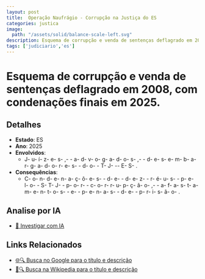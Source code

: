 ```yaml
---
layout: post
title:  Operação Naufrágio - Corrupção na Justiça do ES
categories: justica
image:
  path: "/assets/solid/balance-scale-left.svg"
description: Esquema de corrupção e venda de sentenças deflagrado em 2008✧  com condenações finais em 2025.Juízes✧  advogados✧  desembargadores do TJ-ES.
tags: ['judiciario','es']
---
```


# Esquema de corrupção e venda de sentenças deflagrado em 2008, com condenações finais em 2025.

## Detalhes
- **Estado**: ES
- **Ano**: 2025
- **Envolvidos**:
  - J- u- í- z- e- s- ,-  - a- d- v- o- g- a- d- o- s- ,-  - d- e- s- e- m- b- a- r- g- a- d- o- r- e- s-  - d- o-  - T- J- -- E- S- .
- **Consequências**:
  - C- o- n- d- e- n- a- ç- õ- e- s-  - d- e-  - d- e- z-  - r- é- u- s-  - p- e- l- o-  - S- T- J-  - p- o- r-  - c- o- r- r- u- p- ç- ã- o- ,-  - a- f- a- s- t- a- m- e- n- t- o- s-  - e-  - p- e- n- a- s-  - d- e-  - p- r- i- s- ã- o- .

## Analise por IA
- [🤖 Investigar com IA](https://www.perplexity.ai/search?q=Opera%C3%A7%C3%A3o%20Naufr%C3%A1gio%20-%20Corrup%C3%A7%C3%A3o%20na%20Justi%C3%A7a%20do%20ES%20Esquema%20de%20corrup%C3%A7%C3%A3o%20e%20venda%20de%20senten%C3%A7as%20deflagrado%20em%202008%2C%20com%20condena%C3%A7%C3%B5es%20finais%20em%202025.%20ES)

## Links Relacionados
- [🌐🔍 Busca no Google para o título e descrição](https://www.google.com/search?q=Opera%C3%A7%C3%A3o%20Naufr%C3%A1gio%20-%20Corrup%C3%A7%C3%A3o%20na%20Justi%C3%A7a%20do%20ES%20Esquema%20de%20corrup%C3%A7%C3%A3o%20e%20venda%20de%20senten%C3%A7as%20deflagrado%20em%202008%2C%20com%20condena%C3%A7%C3%B5es%20finais%20em%202025.%20ES)
- [📖🔍 Busca na Wikipedia para o título e descrição](https://pt.wikipedia.org/w/index.php?search=Opera%C3%A7%C3%A3o%20Naufr%C3%A1gio%20-%20Corrup%C3%A7%C3%A3o%20na%20Justi%C3%A7a%20do%20ES%20Esquema%20de%20corrup%C3%A7%C3%A3o%20e%20venda%20de%20senten%C3%A7as%20deflagrado%20em%202008%2C%20com%20condena%C3%A7%C3%B5es%20finais%20em%202025.%20ES)

